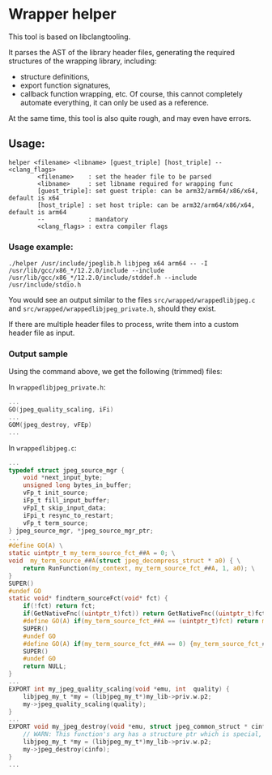 # Wrapper helper

This tool is based on libclangtooling.

It parses the AST of the library header files, generating the required structures of the wrapping library, including:
- structure definitions,
- export function signatures,
- callback function wrapping,
etc. Of course, this cannot completely automate everything, it can only be used as a reference.

At the same time, this tool is also quite rough, and may even have errors.

## Usage:

    helper <filename> <libname> [guest_triple] [host_triple] -- <clang_flags>
            <filename>    : set the header file to be parsed
            <libname>     : set libname required for wrapping func
            [guest_triple]: set guest triple: can be arm32/arm64/x86/x64, default is x64
            [host_triple] : set host triple: can be arm32/arm64/x86/x64, default is arm64
            --            : mandatory
            <clang_flags> : extra compiler flags

### Usage example:

`./helper /usr/include/jpeglib.h libjpeg x64 arm64 -- -I /usr/lib/gcc/x86_*/12.2.0/include --include /usr/lib/gcc/x86_*/12.2.0/include/stddef.h --include /usr/include/stdio.h`

You would see an output similar to the files `src/wrapped/wrappedlibjpeg.c` and `src/wrapped/wrappedlibjpeg_private.h`, should they exist.

If there are multiple header files to process, write them into a custom header file as input.

### Output sample

Using the command above, we get the following (trimmed) files:

In `wrappedlibjpeg_private.h`:
```c
...
GO(jpeg_quality_scaling, iFi)
...
GOM(jpeg_destroy, vFEp)
...
```

In `wrappedlibjpeg.c`:
```c
...
typedef struct jpeg_source_mgr {
    void *next_input_byte;
    unsigned long bytes_in_buffer;
    vFp_t init_source;
    iFp_t fill_input_buffer;
    vFpI_t skip_input_data;
    iFpi_t resync_to_restart;
    vFp_t term_source;
} jpeg_source_mgr, *jpeg_source_mgr_ptr;
...
#define GO(A) \
static uintptr_t my_term_source_fct_##A = 0; \
void  my_term_source_##A(struct jpeg_decompress_struct * a0) { \
    return RunFunction(my_context, my_term_source_fct_##A, 1, a0); \
}
SUPER()
#undef GO
static void* findterm_sourceFct(void* fct) {
    if(!fct) return fct;
    if(GetNativeFnc((uintptr_t)fct)) return GetNativeFnc((uintptr_t)fct);
    #define GO(A) if(my_term_source_fct_##A == (uintptr_t)fct) return my_term_source_##A;}
    SUPER()
    #undef GO
    #define GO(A) if(my_term_source_fct_##A == 0) {my_term_source_fct_##A = (uintptr_t)fct;return my_term_source_##A;}
    SUPER()
    #undef GO
    return NULL;
}
...
EXPORT int my_jpeg_quality_scaling(void *emu, int  quality) {
    libjpeg_my_t *my = (libjpeg_my_t*)my_lib->priv.w.p2;
    my->jpeg_quality_scaling(quality);
}
...
EXPORT void my_jpeg_destroy(void *emu, struct jpeg_common_struct * cinfo) {
    // WARN: This function's arg has a structure ptr which is special, may need to wrap it for the host
    libjpeg_my_t *my = (libjpeg_my_t*)my_lib->priv.w.p2;
    my->jpeg_destroy(cinfo);
}
...
```
